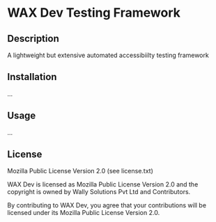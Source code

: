 # WAX Dev Testing Framework

## Description

A lightweight but extensive automated accessibiilty testing framework

## Installation

...

## Usage

...

## License
Mozilla Public License Version 2.0 (see license.txt)

WAX Dev is licensed as Mozilla Public License Version 2.0 and the copyright is owned by Wally Solutions Pvt Ltd and Contributors.

By contributing to WAX Dev, you agree that your contributions will be licensed under its Mozilla Public License Version 2.0.